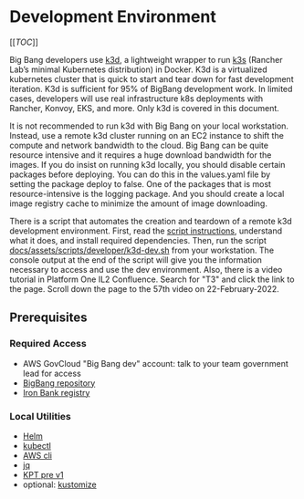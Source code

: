 # Development Environment

[[_TOC_]]

Big Bang developers use [k3d](https://k3d.io/), a lightweight wrapper to run [k3s](https://github.com/rancher/k3s) (Rancher Lab’s minimal Kubernetes distribution) in Docker. K3d is a virtualized kubernetes cluster that is quick to start and tear down for fast development iteration. K3d is sufficient for 95% of BigBang development work. In limited cases, developers will use real infrastructure k8s deployments with Rancher, Konvoy, EKS, and more. Only k3d is covered in this document.

It is not recommended to run k3d with Big Bang on your local workstation. Instead, use a remote k3d cluster running on an EC2 instance to shift the compute and network bandwidth to the cloud. Big Bang can be quite resource intensive and it requires a huge download bandwidth for the images. If you do insist on running k3d locally, you should disable certain packages before deploying. You can do this in the values.yaml file by setting the package deploy to false. One of the packages that is most resource-intensive is the logging package. And you should create a local image registry cache to minimize the amount of image downloading.

There is a script that automates the creation and teardown of a remote k3d development environment. First, read the [script instructions](aws-k3d-script.md), understand what it does, and install required dependencies. Then, run the script [docs/assets/scripts/developer/k3d-dev.sh](../assets/scripts/developer/k3d-dev.sh) from your workstation. The console output at the end of the script will give you the information necessary to access and use the dev environment. Also, there is a video tutorial in Platform One IL2 Confluence. Search for "T3" and click the link to the page. Scroll down the page to the 57th video on 22-February-2022.

## Prerequisites

### Required Access

* AWS GovCloud "Big Bang dev" account: talk to your team government lead for access
* [BigBang repository](https://repo1.dso.mil/big-bang/bigbang)
* [Iron Bank registry](https://registry1.dso.mil/)

### Local Utilities

* [Helm](https://helm.sh/docs/intro/install/)
* [kubectl](https://kubernetes.io/docs/tasks/tools/install-kubectl/)
* [AWS cli](https://docs.aws.amazon.com/cli/latest/userguide/getting-started-install.html)
* [jq](https://stedolan.github.io/jq/download/)
* [KPT pre v1](https://github.com/kptdev/kpt/releases/tag/v0.39.2)
* optional: [kustomize](https://kubectl.docs.kubernetes.io/installation/kustomize/)

